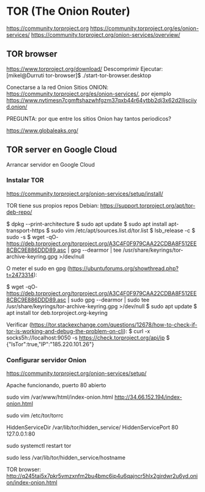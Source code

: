 # TOR (The Onion Router)


https://community.torproject.org
https://community.torproject.org/es/onion-services/
https://community.torproject.org/onion-services/overview/

## TOR browser

https://www.torproject.org/download/
Descomprimir
Ejecutar: [mikel@Durruti tor-browser]$ ./start-tor-browser.desktop

Conectarse a la red Onion
Sitios ONION: https://community.torproject.org/es/onion-services/, por ejemplo https://www.nytimesn7cgmftshazwhfgzm37qxb44r64ytbb2dj3x62d2lljsciiyd.onion/

PREGUNTA: por que entre los sitios Onion hay tantos periodicos?

https://www.globaleaks.org/

## TOR server en Google Cloud

Arrancar servidor en Google Cloud

### Instalar TOR

https://community.torproject.org/onion-services/setup/install/

TOR tiene sus propios repos Debian: https://support.torproject.org/apt/tor-deb-repo/

$ dpkg --print-architecture
$ sudo apt update
$ sudo apt install apt-transport-https
$ sudo vim /etc/apt/sources.list.d/tor.list
	$ lsb_release -c
$ sudo -s
$ wget -qO- https://deb.torproject.org/torproject.org/A3C4F0F979CAA22CDBA8F512EE8CBC9E886DDD89.asc | gpg --dearmor | tee /usr/share/keyrings/tor-archive-keyring.gpg >/dev/null

O meter el sudo en gpg (https://ubuntuforums.org/showthread.php?t=2473314):

$ wget -qO- https://deb.torproject.org/torproject.org/A3C4F0F979CAA22CDBA8F512EE8CBC9E886DDD89.asc | sudo gpg --dearmor | sudo tee /usr/share/keyrings/tor-archive-keyring.gpg >/dev/null
$ sudo apt update
$ apt install tor deb.torproject.org-keyring

Verificar (https://tor.stackexchange.com/questions/12678/how-to-check-if-tor-is-working-and-debug-the-problem-on-cli):
$ curl -x socks5h://localhost:9050 -s https://check.torproject.org/api/ip
$ {"IsTor":true,"IP":"185.220.101.26"}

### Configurar servidor Onion

https://community.torproject.org/onion-services/setup/

Apache funcionando, puerto 80 abierto

sudo vim /var/www/html/index-onion.html
http://34.66.152.194/index-onion.html


sudo vim /etc/tor/torrc

HiddenServiceDir /var/lib/tor/hidden_service/
HiddenServicePort 80 127.0.0.1:80


sudo systemctl restart tor

sudo less /var/lib/tor/hidden_service/hostname

TOR browser: http://q245tai5x7pkr5vmzxnfm2bu4bmc6ip4u6qajncr5hlx2gjrdwr2u6yd.onion/index-onion.html




